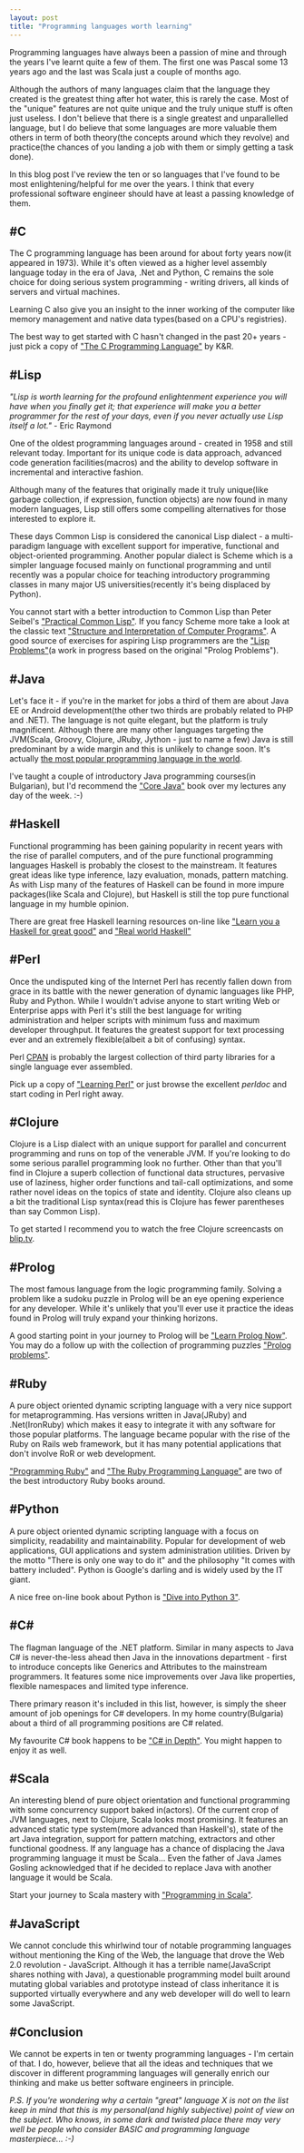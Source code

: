 ```yaml
---
layout: post
title: "Programming languages worth learning"
---
```


Programming languages have always been a passion of mine and through
the years I've learnt quite a few of them. The first one was Pascal
some 13 years ago and the last was Scala just a couple of months ago.

Although the authors of many languages claim that the language they
created is the greatest thing after hot water, this is rarely the
case. Most of the "unique" features are not quite unique and the truly
unique stuff is often just useless. I don't believe that there is a
single greatest and unparallelled language, but I do believe that some
languages are more valuable them others in term of both theory(the
concepts around which they revolve) and practice(the chances of you
landing a job with them or simply getting a task done).

In this blog post I've review the ten or so languages that I've found to
be most enlightening/helpful for me over the years. I think that every
professional software engineer should have at least a passing
knowledge of them.

#C 
--- 
The C programming language has been around for about forty
years now(it appeared in 1973). While it's often viewed as a higher
level assembly language today in the era of Java, .Net and Python, C
remains the sole choice for doing serious system programming - writing
drivers, all kinds of servers and virtual machines.

Learning C also give you an insight to the inner working of the
computer like memory management and native data types(based on a CPU's
registries).

The best way to get started with C
hasn't changed in the past 20+ years - just pick a copy of ["The C
Programming Language"](http://www.amazon.com/Programming-Language-2nd-Brian-Kernighan/dp/0131103628) by K&R.

#Lisp 
--- 
_"Lisp is worth learning for the profound enlightenment
experience you will have when you finally get it; that experience will
make you a better programmer for the rest of your days, even if you
never actually use Lisp itself a lot."_ - Eric Raymond

One of the oldest programming languages around - created in 1958 and
still relevant today. Important for its unique code is data approach,
advanced code generation facilities(macros) and the ability to develop
software in incremental and interactive fashion. 

Although many of the features that originally made it truly
unique(like garbage collection, if expression, function objects) are
now found in many modern languages, Lisp still offers some compelling
alternatives for those interested to explore it.

These days Common Lisp is considered the canonical Lisp dialect - a
multi-paradigm language with excellent support for imperative,
functional and object-oriented programming. Another popular dialect is
Scheme which is a simpler language focused mainly on functional
programming and until recently was a popular choice for teaching
introductory programming classes in many major US
universities(recently it's being displaced by Python). 

You cannot start with a better introduction to Common Lisp than Peter
Seibel's
["Practical Common Lisp"](http://www.gigamonkeys.com/book/). If you
fancy Scheme more take a look at the classic text
["Structure and Interpretation of Computer Programs"](http://mitpress.mit.edu/sicp/full-text/book/book.html). A
good source of exercises for aspiring Lisp programmers are the
["Lisp Problems"](http://batsov.com/lisp-problems.html)(a work in progress based on the original "Prolog Problems").

#Java
---
Let's face it - if you're in the market for jobs a third of them are
about Java EE or Android development(the other two thirds are probably
related to PHP and .NET). The language is not quite
elegant, but the platform is truly magnificent. Although there are
many other languages targeting the JVM(Scala, Groovy, Clojure, JRuby,
Jython - just to name a few) Java is still predominant by a wide
margin and this is unlikely to change soon. It's actually [the most
popular programming language in the world](http://www.tiobe.com/index.php/content/paperinfo/tpci/index.html).

I've taught a couple of introductory Java programming courses(in
Bulgarian), but I'd recommend the
["Core Java"](http://www.amazon.com/Core-Java-TM-I--Fundamentals-8th/dp/0132354764/ref=sr_1_1?s=books&ie=UTF8&qid=1303901341&sr=1-1)
book over my lectures any day of
the week. :-)

#Haskell
---
Functional programming has been gaining popularity in recent years
with the rise of parallel computers, and of the pure functional
programming languages Haskell is probably the closest to the
mainstream. It features great ideas like type inference, lazy
evaluation, monads, pattern matching. As with Lisp many of the
features of Haskell can be found in more impure packages(like Scala
and Clojure), but Haskell is still the top pure functional language in
my humble opinion. 

There are great free Haskell learning resources
on-line like ["Learn you a Haskell for great good"](http://learnyouahaskell.com/) and ["Real world
Haskell"](http://book.realworldhaskell.org/read/)

#Perl
---
Once the undisputed king of the Internet Perl has recently fallen down
from grace in its battle with the newer generation of dynamic
languages like PHP, Ruby and Python. While I wouldn't advise anyone to
start writing Web or Enterprise apps with Perl it's still the best language for
writing administration and helper scripts with minimum fuss and maximum
developer throughput. It features the greatest support for text
processing ever and an extremely flexible(albeit a bit of confusing)
syntax. 

Perl [CPAN](http://www.cpan.org/) is probably the largest collection of third party
libraries for a single language ever assembled.

Pick up a copy of ["Learning Perl"](http://oreilly.com/catalog/9780596520113) or just browse the excellent
*perldoc* and start coding in Perl right away.

#Clojure
---
Clojure is a Lisp dialect with an unique support for parallel and
concurrent programming and runs on top of the venerable JVM. If you're
looking to do some serious parallel programming look no further. Other
than that you'll find in Clojure a superb collection of functional
data structures, pervasive use of laziness, higher order functions and
tail-call optimizations,
and some rather novel ideas on the topics of state and
identity. Clojure also cleans up a bit the traditional Lisp
syntax(read this is Clojure has fewer parentheses than say Common Lisp).

To get started I recommend you to watch the free Clojure screencasts
on [blip.tv](http://clojure.blip.tv/).

#Prolog
--- 
The most famous language from the logic programming family. Solving a
problem like a sudoku puzzle in Prolog will be an eye opening
experience for any developer. While it's unlikely that you'll ever use
it practice the ideas found in Prolog will truly expand your thinking
horizons.

A good starting point in your journey to Prolog will be
["Learn Prolog Now"](http://www.learnprolognow.org/). You may do a
follow up with the collection of programming puzzles ["Prolog problems"](http://sites.google.com/site/prologsite/prolog-problems/).

#Ruby
---
A pure object oriented dynamic scripting language with a very nice support for
metaprogramming. Has versions written in Java(JRuby) and
.Net(IronRuby) which makes it easy to integrate it with any software
for those popular platforms. The language became popular with the rise of the Ruby
on Rails web framework, but it has many potential applications that don't
involve RoR or web development. 

["Programming Ruby"](http://www.amazon.com/Programming-Ruby-1-9-Pragmatic-Programmers/dp/1934356085/ref=sr_1_1?s=books&ie=UTF8&qid=1303901367&sr=1-1) and ["The Ruby Programming Language"](http://www.amazon.com/Ruby-Programming-Language-David-Flanagan/dp/0596516177/ref=sr_1_3?s=books&ie=UTF8&qid=1303901367&sr=1-3) are two of the
best introductory Ruby books around.

#Python
---
A pure object oriented dynamic scripting language with a focus on
simplicity, readability and maintainability. Popular for development
of web applications, GUI applications and system administration
utilities. Driven by the motto "There is only one way to do it" and
the philosophy "It comes with battery included". Python is Google's
darling and is widely used by the IT giant. 

A nice free on-line book about Python is ["Dive into Python 3"](http://diveintopython3.org/).

#C#
---
The flagman language of the .NET platform. Similar in many aspects to
Java C# is never-the-less ahead then Java in the innovations
department - first to introduce concepts like Generics and Attributes
to the mainstream programmers. It features some nice improvements over
Java like properties, flexible namespaces and limited type inference. 

There primary reason it's included in this list, however, is simply
the sheer amount of job openings for C# developers. In my home
country(Bulgaria) about a third of all programming positions are C#
related.

My favourite C# book happens to be
["C# in Depth"](http://www.amazon.com/C-Depth-Second-Jon-Skeet/dp/1935182471/ref=sr_1_3?ie=UTF8&qid=1304516334&sr=8-3). You
might happen to enjoy it as well.

#Scala
---
An interesting blend of pure object orientation and functional
programming with some concurrency support baked in(actors). Of the
current crop of JVM languages, next to Clojure, Scala looks most
promising. It features an advanced static type system(more advanced
than Haskell's), state of the art Java integration, support for
pattern matching, extractors and other functional goodness. If any
language has a chance of displacing the Java programming language it
must be Scala... Even the father of Java James Gosling acknowledged
that if he decided to replace Java with another language it would be Scala.

Start your journey to Scala mastery with
["Programming in Scala"](http://www.artima.com/pins1ed/).

#JavaScript
---
We cannot conclude this whirlwind tour of notable programming
languages without mentioning the King of the Web, the language that
drove the Web 2.0 revolution - JavaScript. Although it has a terrible
name(JavaScript shares nothing with Java), a questionable programming
model built around mutating global variables and prototype instead of
class inheritance it is supported virtually everywhere and any web
developer will do well to learn some JavaScript.

#Conclusion
---
We cannot be experts in ten or twenty programming languages - I'm
certain of that. I do,
however, believe that all the ideas and techniques that we discover in
different programming languages will generally enrich our thinking and
make us better software engineers in principle.

_P.S. If you're wondering why a certain "great" language X is not on
the list keep in mind that this is my personal(and highly subjective)
point of view on the subject. Who knows, in some dark and twisted
place there may very well be people who consider BASIC and programming
language masterpiece... :-)_
